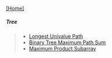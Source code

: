 [[Home]](https://github.com/anicksaha/leetcode/blob/master/README.md)

##### Tree
> - [Longest Univalue Path](https://leetcode.com/problems/longest-univalue-path/description/)
> - [Binary Tree Maximum Path Sum](https://leetcode.com/problems/binary-tree-maximum-path-sum/description/)
> - [Maximum Product Subarray](https://leetcode.com/problems/maximum-product-subarray/description/)
